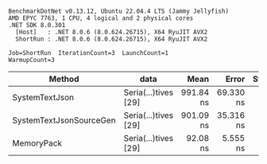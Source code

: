 ```

BenchmarkDotNet v0.13.12, Ubuntu 22.04.4 LTS (Jammy Jellyfish)
AMD EPYC 7763, 1 CPU, 4 logical and 2 physical cores
.NET SDK 8.0.301
  [Host]   : .NET 8.0.6 (8.0.624.26715), X64 RyuJIT AVX2
  ShortRun : .NET 8.0.6 (8.0.624.26715), X64 RyuJIT AVX2

Job=ShortRun  IterationCount=3  LaunchCount=1  
WarmupCount=3  

```
| Method                  | data                 | Mean      | Error     | StdDev   | Min       | Max       | Gen0   | Allocated |
|------------------------ |--------------------- |----------:|----------:|---------:|----------:|----------:|-------:|----------:|
| SystemTextJson          | Seria(...)tives [29] | 991.84 ns | 69.330 ns | 3.800 ns | 987.48 ns | 994.44 ns | 0.0038 |     464 B |
| SystemTextJsonSourceGen | Seria(...)tives [29] | 901.09 ns | 35.316 ns | 1.936 ns | 898.86 ns | 902.31 ns | 0.0067 |     568 B |
| MemoryPack              | Seria(...)tives [29] |  92.08 ns |  5.555 ns | 0.305 ns |  91.87 ns |  92.43 ns | 0.0014 |     120 B |
